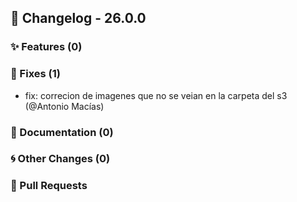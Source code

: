 ## 🚀 Changelog - 26.0.0

### ✨ Features (0)

### 🐛 Fixes (1)
- fix: correcion de imagenes que no se veian en la carpeta del s3 (@Antonio Macías)
### 📖 Documentation (0)

### 🌀 Other Changes (0)

### 🔗 Pull Requests
